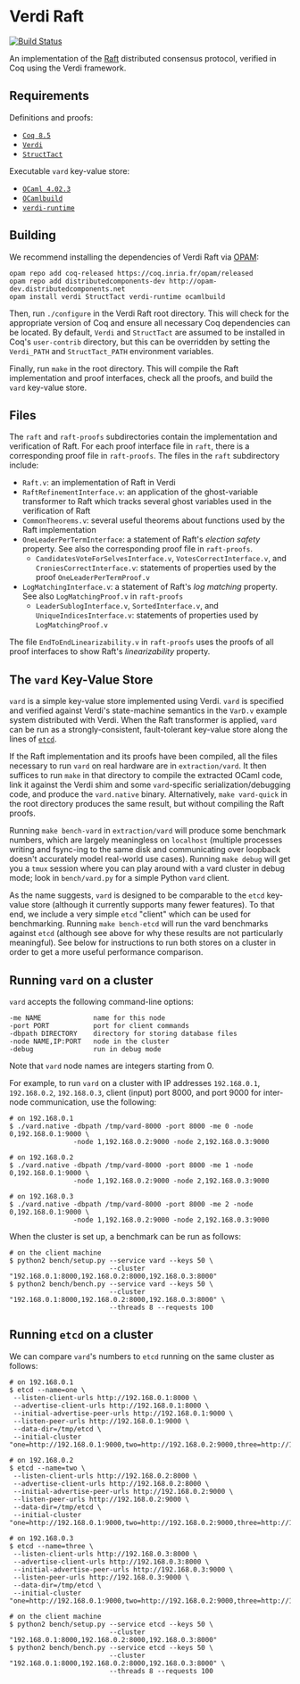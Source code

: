 Verdi Raft
==========

[![Build Status](https://api.travis-ci.org/uwplse/verdi-raft.svg?branch=master)](https://travis-ci.org/uwplse/verdi-raft)

An implementation of the [Raft](https://raft.github.io) distributed consensus protocol, verified in Coq using the Verdi framework.

Requirements
------------

Definitions and proofs:

- [`Coq 8.5`](https://coq.inria.fr/coq-85)
- [`Verdi`](https://github.com/uwplse/verdi)
- [`StructTact`](https://github.com/uwplse/StructTact)

Executable `vard` key-value store:

- [`OCaml 4.02.3`](https://coq.inria.fr/download)
- [`OCamlbuild`](https://github.com/ocaml/ocamlbuild)
- [`verdi-runtime`](https://github.com/DistributedComponents/verdi-runtime)

Building
--------

We recommend installing the dependencies of Verdi Raft via
[OPAM](http://opam.ocaml.org/doc/Install.html):

```
opam repo add coq-released https://coq.inria.fr/opam/released
opam repo add distributedcomponents-dev http://opam-dev.distributedcomponents.net
opam install verdi StructTact verdi-runtime ocamlbuild
```

Then, run `./configure` in the Verdi Raft root directory.  This will check
for the appropriate version of Coq and ensure all necessary
Coq dependencies can be located. By default, `Verdi` and `StructTact`
are assumed to be installed in Coq's `user-contrib` directory, but
this can be overridden by setting the `Verdi_PATH` and `StructTact_PATH`
environment variables.

Finally, run `make` in the root directory. This will compile the Raft
implementation and proof interfaces, check all the proofs, and
build the `vard` key-value store.

Files
-----

The `raft` and `raft-proofs` subdirectories contain the implementation and
verification of Raft. For each proof interface file in `raft`, there is a 
corresponding proof file in `raft-proofs`. The files in the `raft` 
subdirectory include:

- `Raft.v`: an implementation of Raft in Verdi
- `RaftRefinementInterface.v`: an application of the ghost-variable transformer
  to Raft which tracks several ghost variables used in the
  verification of Raft
- `CommonTheorems.v`: several useful theorems about functions used by
  the Raft implementation
- `OneLeaderPerTermInterface`: a statement of Raft's *election
  safety* property. See also the corresponding proof file in `raft-proofs`.
    - `CandidatesVoteForSelvesInterface.v`, `VotesCorrectInterface.v`, and
      `CroniesCorrectInterface.v`: statements of properties used by the proof
      `OneLeaderPerTermProof.v`
- `LogMatchingInterface.v`: a statement of Raft's *log matching*
    property. See also `LogMatchingProof.v` in `raft-proofs`
    - `LeaderSublogInterface.v`, `SortedInterface.v`, and `UniqueIndicesInterface.v`: statements
      of properties used by `LogMatchingProof.v`

The file `EndToEndLinearizability.v` in `raft-proofs` uses the proofs of
all proof interfaces to show Raft's *linearizability* property.

The `vard` Key-Value Store
------------------------

`vard` is a simple key-value store implemented using
Verdi. `vard` is specified and verified against Verdi's state-machine
semantics in the `VarD.v` example system distributed with Verdi. When the Raft transformer
is applied, `vard` can be run as a strongly-consistent, fault-tolerant key-value store
along the lines of [`etcd`](https://github.com/coreos/etcd).

If the Raft implementation and its proofs have been compiled, all the files
necessary to run `vard` on real hardware are in `extraction/vard`. It then
suffices to run `make` in that directory to compile the extracted OCaml code, link it
against the Verdi shim and some `vard`-specific serialization/debugging code,
and produce the `vard.native` binary. Alternatively, `make vard-quick` in the
root directory produces the same result, but without compiling the Raft proofs.

Running `make bench-vard` in `extraction/vard` will produce some 
benchmark numbers, which are largely meaningless on
`localhost` (multiple processes writing and fsync-ing to the same disk
and communicating over loopback doesn't accurately model real-world
use cases). Running `make debug` will get you a `tmux` session where
you can play around with a vard cluster in debug mode; look in
`bench/vard.py` for a simple Python `vard` client.

As the name suggests, `vard` is designed to be comparable to the `etcd`
key-value store (although it currently supports many fewer
features). To that end, we include a very simple `etcd` "client" which
can be used for benchmarking. Running `make bench-etcd` will run the
vard benchmarks against `etcd` (although see above for why these results
are not particularly meaningful). See below for instructions to run
both stores on a cluster in order to get a more useful performance
comparison.

Running `vard` on a cluster
---------------------------

`vard` accepts the following command-line options:

```
-me NAME             name for this node
-port PORT           port for client commands
-dbpath DIRECTORY    directory for storing database files
-node NAME,IP:PORT   node in the cluster
-debug               run in debug mode
```

Note that `vard` node names are integers starting from 0.

For example, to run `vard` on a cluster with IP addresses
`192.168.0.1`, `192.168.0.2`, `192.168.0.3`, client (input) port 8000,
and port 9000 for inter-node communication, use the following:

    # on 192.168.0.1
    $ ./vard.native -dbpath /tmp/vard-8000 -port 8000 -me 0 -node 0,192.168.0.1:9000 \
                    -node 1,192.168.0.2:9000 -node 2,192.168.0.3:9000

    # on 192.168.0.2
    $ ./vard.native -dbpath /tmp/vard-8000 -port 8000 -me 1 -node 0,192.168.0.1:9000 \
                    -node 1,192.168.0.2:9000 -node 2,192.168.0.3:9000

    # on 192.168.0.3
    $ ./vard.native -dbpath /tmp/vard-8000 -port 8000 -me 2 -node 0,192.168.0.1:9000 \
                    -node 1,192.168.0.2:9000 -node 2,192.168.0.3:9000

When the cluster is set up, a benchmark can be run as follows:

    # on the client machine
    $ python2 bench/setup.py --service vard --keys 50 \
                             --cluster "192.168.0.1:8000,192.168.0.2:8000,192.168.0.3:8000"
    $ python2 bench/bench.py --service vard --keys 50 \
                             --cluster "192.168.0.1:8000,192.168.0.2:8000,192.168.0.3:8000" \
                             --threads 8 --requests 100


Running `etcd` on a cluster
-------------------------

We can compare `vard`'s numbers to `etcd` running on the same cluster as
follows:

    # on 192.168.0.1
    $ etcd --name=one \
     --listen-client-urls http://192.168.0.1:8000 \
     --advertise-client-urls http://192.168.0.1:8000 \
     --initial-advertise-peer-urls http://192.168.0.1:9000 \
     --listen-peer-urls http://192.168.0.1:9000 \
     --data-dir=/tmp/etcd \
     --initial-cluster "one=http://192.168.0.1:9000,two=http://192.168.0.2:9000,three=http://192.168.0.3:9000"

    # on 192.168.0.2
    $ etcd --name=two \
     --listen-client-urls http://192.168.0.2:8000 \
     --advertise-client-urls http://192.168.0.2:8000 \
     --initial-advertise-peer-urls http://192.168.0.2:9000 \
     --listen-peer-urls http://192.168.0.2:9000 \
     --data-dir=/tmp/etcd \
     --initial-cluster "one=http://192.168.0.1:9000,two=http://192.168.0.2:9000,three=http://192.168.0.3:9000"

    # on 192.168.0.3
    $ etcd --name=three \
     --listen-client-urls http://192.168.0.3:8000 \
     --advertise-client-urls http://192.168.0.3:8000 \
     --initial-advertise-peer-urls http://192.168.0.3:9000 \
     --listen-peer-urls http://192.168.0.3:9000 \
     --data-dir=/tmp/etcd \
     --initial-cluster "one=http://192.168.0.1:9000,two=http://192.168.0.2:9000,three=http://192.168.0.3:9000"

    # on the client machine
    $ python2 bench/setup.py --service etcd --keys 50 \
                             --cluster "192.168.0.1:8000,192.168.0.2:8000,192.168.0.3:8000"
    $ python2 bench/bench.py --service etcd --keys 50 \
                             --cluster "192.168.0.1:8000,192.168.0.2:8000,192.168.0.3:8000" \
                             --threads 8 --requests 100
